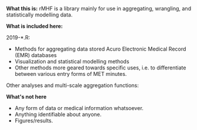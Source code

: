 **What this is:**
rMHF is a library mainly for use in aggregating, wrangling, and statistically modelling data.

**What is included here:**

2019-*.R:
 - Methods for aggregating data stored Acuro Electronic Medical Record (EMR) databases
 - Visualization and statistical modelling methods
 - Other methods more geared towards specific uses, i.e. to differentiate between various entry forms of MET minutes.

Other analyses and multi-scale aggregation functions: 
 
**What's not here**
 - Any form of data or medical information whatsoever.
 - Anything identifiable about anyone.
 - Figures/results.
